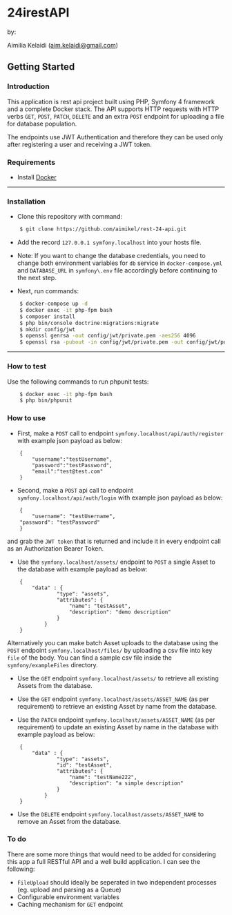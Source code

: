 24irestAPI
==========
by:

Aimilia Kelaidi (aim.kelaidi@gmail.com)

## Getting Started

### Introduction

This application is rest api project built using PHP, Symfony 4 framework and a complete Docker stack. The API 
supports HTTP requests with HTTP verbs `GET`, `POST`, `PATCH`, `DELETE` and an extra `POST` endpoint for uploading a file for database 
population.

The endpoints use JWT Authentication and therefore they can be used only after registering a user and receiving a JWT token.

### Requirements

- Install [Docker](https://docs.docker.com/get-docker/)

---
### Installation

* Clone this repository with command:
```bash
    $ git clone https://github.com/aimikel/rest-24-api.git
```

* Add the record `127.0.0.1 symfony.localhost` into your hosts file.

* Note: If you want to change the database credentials, you need to change both environment variables for `db` service in `docker-compose.yml` and  `DATABASE_URL` in `symfony\.env` file accordingly before continuing to the next step.

* Next, run commands:
```bash
    $ docker-compose up -d
    $ docker exec -it php-fpm bash
    $ composer install
    $ php bin/console doctrine:migrations:migrate
    $ mkdir config/jwt
    $ openssl genrsa -out config/jwt/private.pem -aes256 4096
    $ openssl rsa -pubout -in config/jwt/private.pem -out config/jwt/public.pem
```

---

### How to test
Use the following commands to run phpunit tests:

```bash
    $ docker exec -it php-fpm bash
    $ php bin/phpunit
```

### How to use

- First, make a `POST` call to endpoint `symfony.localhost/api/auth/register` with example json payload as below:

```
    {
    	"username":"testUsername",
    	"password":"testPassword", 
    	"email":"test@test.com"
    }
```

- Second, make a `POST` api call to endpoint `symfony.localhost/api/auth/login` with example json payload as below:

```
    {
        "username": "testUsername",
	"password": "testPassword"
    }
```
and grab the `JWT token` that is returned and include it in every endpoint call as an Authorization Bearer Token.

- Use the `symfony.localhost/assets/` endpoint to `POST` a single Asset to the database with example payload as below:

```
    {
        "data" : {
        		"type": "assets",
        		"attributes": {
        			"name": "testAsset",
        			"description": "demo description"
        		}
        	}
    }
```

Alternatively you can make batch Asset uploads to the database using the `POST` endpoint `symfony.localhost/files/` by uploading a csv file into key `file` of the body.
You can find a sample csv file inside the `symfony/exampleFiles` directory.

- Use the `GET` endpoint `symfony.localhost/assets/` to retrieve all existing Assets from the database.

- Use the `GET` endpoint `symfony.localhost/assets/ASSET_NAME` (as per requirement) to retrieve an existing Asset by name from the database.

- Use the `PATCH` endpoint `symfony.localhost/assets/ASSET_NAME` (as per requirement) to update an existing Asset by name in the database with example payload as below:

```
    {
        "data" : {
        		"type": "assets",
        		"id": "testAsset",
        		"attributes": {
        			"name": "testName222",
        			"description": "a simple description"
        		}
        	}
    }
```

- Use the `DELETE` endpoint `symfony.localhost/assets/ASSET_NAME` to remove an Asset from the database.

### To do

There are some more things that would need to be added for considering this app a full RESTful API and a well build application. I can see the following:

- `FileUpload` should ideally be seperated in two independent processes (eg. upload and parsing as a Queue)
- Configurable environment variables
- Caching mechanism for `GET` endpoint



